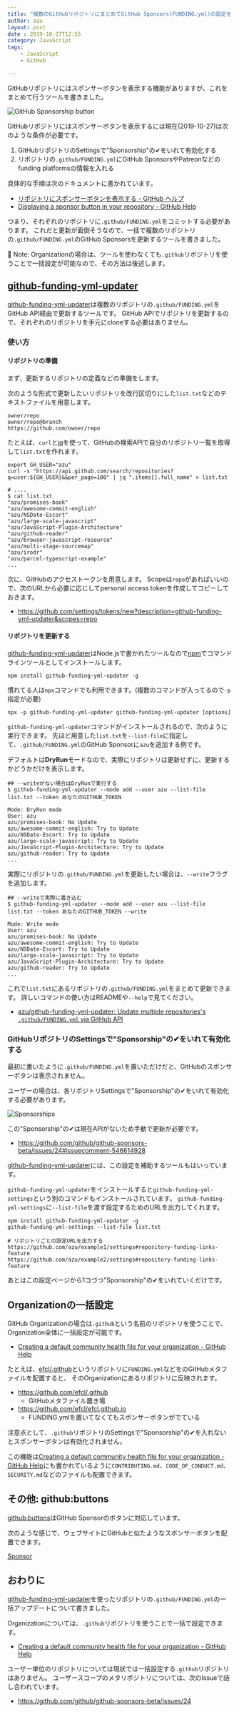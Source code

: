 ```yaml
---
title: "複数のGitHubリポジトリにまとめてGitHub Sponsors(FUNDING.yml)の設定をする方法"
author: azu
layout: post
date : 2019-10-27T12:55
category: JavaScript
tags:
    - JavaScript
    - GitHub

---
```


GitHubリポジトリにはスポンサーボタンを表示する機能がありますが、これをまとめて行うツールを書きました。

![GitHub Sponsorship button](https://efcl.info/wp-content/uploads/2019/10/27-1572148683.png)

GitHubリポジトリにはスポンサーボタンを表示するには現在(2019-10-27)は次のような条件が必要です。

1. GitHubリポジトリのSettingsで"Sponsorship"の✔をいれて有効化する
2. リポジトリの`.github/FUNDING.yml`にGitHub SponsorsやPatreonなどのfunding platformsの情報を入れる

具体的な手順は次のドキュメントに書かれています。

- [リポジトリにスポンサーボタンを表示する - GitHub ヘルプ](https://help.github.com/ja/github/building-a-strong-community/displaying-a-sponsor-button-in-your-repository)
- [Displaying a sponsor button in your repository - GitHub Help](https://help.github.com/en/github/building-a-strong-community/displaying-a-sponsor-button-in-your-repository)

つまり、それぞれのリポジトリに`.github/FUNDING.yml`をコミットする必要があります。
これだと更新が面倒そうなので、一括で複数のリポジトリの`.github/FUNDING.yml`のGitHub Sponsorsを更新するツールを書きました。

:memo: Note: Organizationの場合は、ツールを使わなくても`.github`リポジトリを使うことで一括設定が可能なので、その方法は後述します。

## [github-funding-yml-updater](https://github.com/azu/github-funding-yml-updater)

[github-funding-yml-updater](https://github.com/azu/github-funding-yml-updater)は複数のリポジトリの`.github/FUNDING.yml`をGitHub API経由で更新するツールです。
GitHub APIでリポジトリを更新するので、それぞれのリポジトリを手元にcloneする必要はありません。

### 使い方

#### リポジトリの準備 

まず、更新するリポジトリの定義などの準備をします。

次のような形式で更新したいリポジトリを改行区切りにした`list.txt`などのテキストファイルを用意します。

```
owner/repo
owner/repo@branch
https://github.com/owner/repo
```

たとえば、`curl`と[jq](https://stedolan.github.io/jq/)を使って、GitHubの検索APIで自分のリポジトリ一覧を取得して`list.txt`を作れます。

```
export GH_USER="azu"
curl -s "https://api.github.com/search/repositories?q=user:${GH_USER}&&per_page=100" | jq ".items[].full_name" > list.txt

# ....
$ cat list.txt
"azu/promises-book"
"azu/awesome-commit-english"
"azu/NSDate-Escort"
"azu/large-scale-javascript"
"azu/JavaScript-Plugin-Architecture"
"azu/github-reader"
"azu/browser-javascript-resource"
"azu/multi-stage-sourcemap"
"azu/irodr"
"azu/parcel-typescript-example"
...
```

次に、GitHubのアクセストークンを用意します。
Scopeは`repo`があればいいので、次のURLから必要に応じしてpersonal access tokenを作成してコピーしておきます。

- https://github.com/settings/tokens/new?description=github-funding-yml-updater&scopes=repo

#### リポジトリを更新する

[github-funding-yml-updater](https://github.com/azu/github-funding-yml-updater)はNode.jsで書かれたツールなので[npm](https://docs.npmjs.com/)でコマンドラインツールとしてインストールします。

```
npm install github-funding-yml-updater -g
```

慣れてる人は`npx`コマンドでも利用できます。(複数のコマンドが入ってるので`-p`指定が必要)

```
npx -p github-funding-yml-updater github-funding-yml-updater [options]
```

`github-funding-yml-updater`コマンドがインストールされるので、次のように実行できます。
先ほど用意した`list.txt`を`--list-file`に指定して、`.github/FUNDING.yml`のGitHub Sponsorに`azu`を追加する例です。

デフォルトは**DryRun**モードなので、実際にリポジトリは更新せずに、更新するかどうかだけを表示します。

```
## --writeがない場合はDryRunで実行する
$ github-funding-yml-updater --mode add --user azu --list-file list.txt --token あなたのGITHUB_TOKEN

Mode: DryRun mode
User: azu
azu/promises-book: No Update
azu/awesome-commit-english: Try to Update
azu/NSDate-Escort: Try to Update
azu/large-scale-javascript: Try to Update
azu/JavaScript-Plugin-Architecture: Try to Update
azu/github-reader: Try to Update
...
```

実際にリポジトリの`.github/FUNDING.yml`を更新したい場合は、`--write`フラグを追加します。

```
## --writeで実際に書き込む
$ github-funding-yml-updater --mode add --user azu --list-file list.txt --token あなたのGITHUB_TOKEN --write

Mode: Write mode
User: azu
azu/promises-book: No Update
azu/awesome-commit-english: Try to Update
azu/NSDate-Escort: Try to Update
azu/large-scale-javascript: Try to Update
azu/JavaScript-Plugin-Architecture: Try to Update
azu/github-reader: Try to Update
...
```

これで`list.txt`にあるリポジトリの`.github/FUNDING.yml`をまとめて更新できます。
詳しいコマンドの使い方はREADMEや`--help`で見てください。

- [azu/github-funding-yml-updater: Update multiple repositories's `.github/FUNDING.yml` via GitHub API](https://github.com/azu/github-funding-yml-updater)

### GitHubリポジトリのSettingsで"Sponsorship"の✔をいれて有効化する

最初に書いたように`.github/FUNDING.yml`を置いただけだと、GitHubのスポンサーボタンは表示されません。

ユーザーの場合は、各リポジトリSettingsで"Sponsorship"の✔をいれて有効化する必要があります。

![Sponsorships](https://efcl.info/wp-content/uploads/2019/10/27-1572151086.png)

この"Sponsorship"の✔は現在APIがないため手動で更新が必要です。

- https://github.com/github/github-sponsors-beta/issues/24#issuecomment-546614928

[github-funding-yml-updater](https://github.com/azu/github-funding-yml-updater)には、この設定を補助するツールもはいっています。

`github-funding-yml-updater`をインストールすると`github-funding-yml-settings`という別のコマンドもインストールされています。
`github-funding-yml-settings`に`--list-file`を渡す設定するためのURLを出力してくれます。
```
npm install github-funding-yml-updater -g
github-funding-yml-settings --list-file list.txt

# リポジトリごとの設定URLを出力する
https://github.com/azu/example1/settings#repository-funding-links-feature
https://github.com/azu/example2/settings#repository-funding-links-feature
```

あとはこの設定ページから1コづつ"Sponsorship"の✔をいれていくだけです。

## Organizationの一括設定

GitHub Organizationの場合は`.github`という名前のリポジトリを使うことで、Organization全体に一括設定が可能です。

- [Creating a default community health file for your organization - GitHub Help](https://help.github.com/en/github/building-a-strong-community/creating-a-default-community-health-file-for-your-organization)

たとえば、[efcl/.github](https://github.com/efcl/.github)というリポジトリに`FUNDING.yml`などをのGitHubメタファイルを配置すると、
そのOrganizationにあるリポジトリに反映されます。

- https://github.com/efcl/.github
    - GitHubメタファイル置き場
- https://github.com/efcl/efcl.github.io
    - FUNDING.ymlを置いてなくてもスポンサーボタンがでている

注意点として、`.github`リポジトリのSettingsで"Sponsorship"の✔を入れないとスポンサーボタンは有効化されません。

この機能は[Creating a default community health file for your organization - GitHub Help](https://help.github.com/en/github/building-a-strong-community/creating-a-default-community-health-file-for-your-organization)にも書かれているように`CONTRIBUTING.md`、`CODE_OF_CONDUCT.md`、`SECURITY.md`などのファイルも配置できます。

## その他: github:buttons

[github:buttons](https://buttons.github.io/)はGitHub Sponsorのボタンに対応しています。

次のような感じで、ウェブサイトにGitHubと似たようなスポンサーボタンを配置できます。

<a class="github-button" href="https://github.com/sponsors/azu" data-icon="octicon-heart" data-size="large" aria-label="Sponsor @azu on GitHub">Sponsor</a>
<!-- Place this tag in your head or just before your close body tag. -->
<script async defer src="https://buttons.github.io/buttons.js"></script>

## おわりに

[github-funding-yml-updater](https://github.com/azu/github-funding-yml-updater)を使ったリポジトリの`.github/FUNDING.yml`の一括アップデートについて書きました。

Organizationについては、`.github`リポジトリを使うことで一括で設定できます。

- [Creating a default community health file for your organization - GitHub Help](https://help.github.com/en/github/building-a-strong-community/creating-a-default-community-health-file-for-your-organization)

ユーザー単位のリポジトリについては現状では一括設定する`.github`リポジトリはありません。
ユーザースコープのメタリポジトリについては、次のIssueで話し合われています。

- https://github.com/github/github-sponsors-beta/issues/24